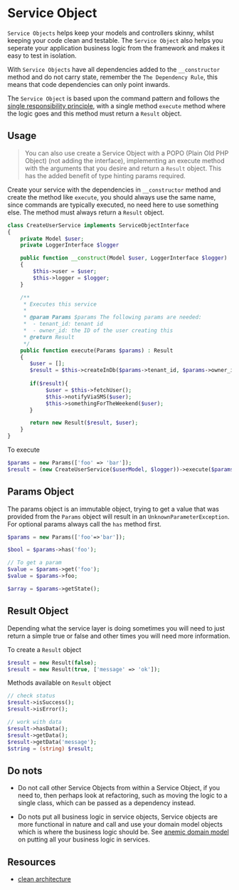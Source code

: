 # Service Object

`Service Objects` helps keep your models and controllers skinny, whilst keeping your code clean and testable. The `Service Object` also helps you
seperate your application business logic from the framework and makes it easy to test in isolation.

With `Service Objects` have all dependencies added to the `__constructor` method and do not carry state, remember the `The Dependency Rule`, this means that code dependencies can only point inwards.

The `Service Object` is based upon the command pattern and follows the [single responsibility principle](https://en.wikipedia.org/wiki/Single-responsibility_principle), with a single method  `execute` method where the logic goes and this method must return a `Result` object.

## Usage

> You can also use create a Service Object with a POPO (Plain Old PHP Object) (not adding the interface), implementing an execute method with the arguments that you desire and return a `Result` object. This has the added benefit of type hinting params required.

Create your service with the dependencies in `__constructor` method and create the method like `execute`, you should always use the same name, since commands are typically executed, no need here to use something else. The method must always return a `Result` object.

```php
class CreateUserService implements ServiceObjectInterface
{
    private Model $user; 
    private LoggerInterface $logger

    public function __construct(Model $user, LoggerInterface $logger) 
    {
        $this->user = $user;
        $this->logger = $logger;
    } 

    /**
     * Executes this service
     *
     * @param Params $params The following params are needed:
     *  - tenant_id: tenant id
     *  - owner_id: the ID of the user creating this
     * @return Result
     */
    public function execute(Params $params) : Result
    {
       $user = [];
       $result = $this->createInDb($params->tenant_id, $params->owner_id);
    
       if($result){
            $user = $this->fetchUser();
            $this->notifyViaSMS($user);
            $this->somethingForTheWeekend($user);
       }

       return new Result($result, $user);
    }
}
```

To execute

```php
$params = new Params(['foo' => 'bar']);
$result = (new CreateUserService($userModel, $logger))->execute($params);
```

## Params Object

The params object is an immutable object, trying to get a value that was provided from the `Params` object will result in an `UnknownParameterException`. For optional params always call the `has` method first.

```php
$params = new Params(['foo'=>'bar']);

$bool = $params->has('foo');

// To get a param
$value = $params->get('foo');
$value = $params->foo; 

$array = $params->getState();
```

## Result Object

Depending what the service layer is doing sometimes you will need to just return a simple true or false and other times you will need more information.

To create a  `Result` object

```php
$result = new Result(false);
$result = new Result(true, ['message' => 'ok']);
```

Methods available on `Result` object

```php
// check status
$result->isSuccess();
$result->isError();

// work with data
$result->hasData();
$result->getData();
$result->getData('message');
$string = (string) $result;
```

## Do nots

- Do not call other Service Objects from within a Service Object, if you need to, then perhaps look at refactoring, such as moving the logic to a single class, which can be passed as a dependency instead.

- Do nots put all business logic in service objects, Service objects are more functional in nature and call and use your domain model objects which is where the business logic should be. See [anemic domain model](https://martinfowler.com/bliki/AnemicDomainModel.html) on putting all your business logic in services.

## Resources

- [clean architecture](https://blog.cleancoder.com/uncle-bob/2012/08/13/the-clean-architecture.html)

